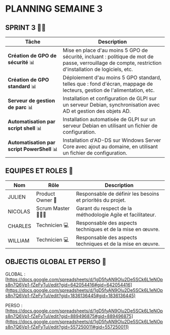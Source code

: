 # PLANNING SEMAINE 3

## SPRINT 3 🏃‍♂️

| **Tâche**                              | **Description**                                                                                                           |
|----------------------------------------|---------------------------------------------------------------------------------------------------------------------------|
| **Création de GPO de sécurité** 📊     | Mise en place d'au moins 5 GPO de sécurité, incluant : politique de mot de passe, verrouillage de compte, restriction d'installation de logiciels, etc. |
| **Création de GPO standard** 📊        | Déploiement d'au moins 5 GPO standard, telles que : fond d'écran, mappage de lecteurs, gestion de l'alimentation, etc.     |
| **Serveur de gestion de parc** 📊      | Installation et configuration de GLPI sur un serveur Debian, synchronisation avec AD et gestion des objets AD.            |
| **Automatisation par script shell** 📊 | Installation automatisée de GLPI sur un serveur Debian en utilisant un fichier de configuration.                          |
| **Automatisation par script PowerShell** 📊 | Installation d'AD-DS sur Windows Server Core avec ajout au domaine, en utilisant un fichier de configuration.             |



## EQUIPES ET ROLES 🏢

| **Nom**          | **Rôle**          | **Description**                                     |
|-------------------|-------------------|-----------------------------------------------------|
| JULIEN | Product Owner 🎯  | Responsable de définir les besoins et priorités du projet. |
| NICOLAS | Scrum Master 🧑‍🤝‍🧑    | Garant du respect de la méthodologie Agile et facilitateur.|
| CHARLES | Technicien  💻    | Responsable des aspects techniques et de la mise en œuvre. |
| WILLIAM | Technicien 💻     | Responsable des aspects techniques et de la mise en œuvre. |


## OBJECTIS GLOBAL ET PERSO 🥇

GLOBAL :
[https://docs.google.com/spreadsheets/d/1gD5fyAN9Olu2De5SCk6L1eNOps8n7Q6Vp1-fZeFyTuI/edit?gid=642054416#gid=642054416](https://docs.google.com/spreadsheets/d/1gD5fyAN9Olu2De5SCk6L1eNOps8n7Q6Vp1-fZeFyTuI/edit?gid=1836136445#gid=1836136445)

PERSO :
[https://docs.google.com/spreadsheets/d/1gD5fyAN9Olu2De5SCk6L1eNOps8n7Q6Vp1-fZeFyTuI/edit?gid=889496875#gid=889496875](https://docs.google.com/spreadsheets/d/1gD5fyAN9Olu2De5SCk6L1eNOps8n7Q6Vp1-fZeFyTuI/edit?gid=557250011#gid=557250011)
